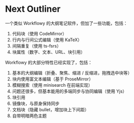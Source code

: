 # Next Outliner

一个类似 Workflowy 的大纲笔记软件，但加了一些功能，包括：

1. 代码块（使用 CodeMirror）
2. 行内与行间公式编辑（使用 KaTeX）
3. 间隔重复（使用 ts-fsrs）
4. 块属性（数字、文本、URL、块引用）

Workflowy 的大部分特性已经实现了，包括：

1. 基本的大纲编辑（折叠、聚焦、缩进 / 反缩进，拖拽选中块等）
2. 块内使用富文本编辑（基于 ProseMirror）
3. 模糊搜索（使用 minisearch 在前端实现）
4. 问题还很多，但基本能用的多端同步与协同编辑（使用 Yjs）
5. 块引用
6. 镜像块，与原身保持同步
7. 文档块（隐藏 bullet，增加块上下间距）
8. 自带明暗两色主题

